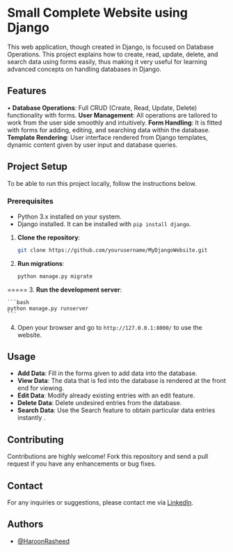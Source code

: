 # Small Complete Website using Django

This web application, though created in Django, is focused on Database Operations. This project explains how to create, read, update, delete, and search data using forms easily, thus making it very useful for learning advanced concepts on handling databases in Django.

## Features

• **Database Operations**: Full CRUD (Create, Read, Update, Delete) functionality with forms.
**User Management**: All operations are tailored to work from the user side smoothly and intuitively.
**Form Handling**: It is fitted with forms for adding, editing, and searching data within the database.
**Template Rendering**: User interface rendered from Django templates, dynamic content given by user input and database queries.

## Project Setup

To be able to run this project locally, follow the instructions below.

### Prerequisites

- Python 3.x installed on your system.
- Django installed. It can be installed with `pip install django`.

1. **Clone the repository**:

    ```bash
    git clone https://github.com/yourusername/MyDjangoWebsite.git
    ```

2. **Run migrations**:

    ```bash
    python manage.py migrate
=====
 3. **Run the development server**:

    ```bash
    python manage.py runserver
    ```

4. Open your browser and go to `http://127.0.0.1:8000/` to use the website.

## Usage

- **Add Data**: Fill in the forms given to add data into the database.
- **View Data**: The data that is fed into the database is rendered at the front end for viewing.
- **Edit Data**: Modify already existing entries with an edit feature.
- **Delete Data**: Delete undesired entries from the database.
- **Search Data**: Use the Search feature to obtain particular data entries instantly .

## Contributing

Contributions are highly welcome! Fork this repository and send a pull request if you have any enhancements or bug fixes.

## Contact

For any inquiries or suggestions, please contact me via [LinkedIn](https://www.linkedin.com/in/haroon-rasheed-a181371b7/).

## Authors

- [@HaroonRasheed](https://github.com/Haroon1056)

